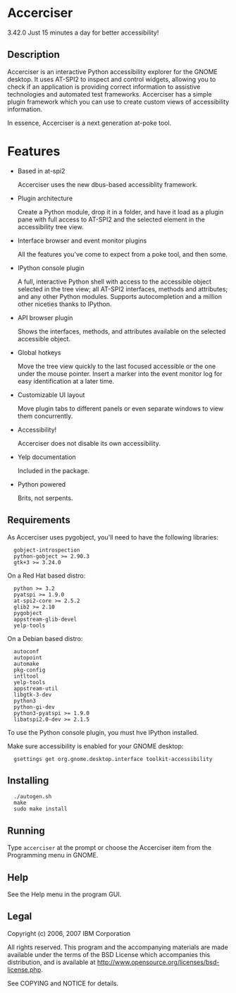 # Accerciser 

3.42.0
Just 15 minutes a day for better accessibility!

## Description
  
  Accerciser is an interactive Python accessibility explorer for the GNOME
  desktop. It uses AT-SPI2 to inspect and control widgets, allowing you to check
  if an application is providing correct information to assistive technologies
  and automated test frameworks. Accerciser has a simple plugin framework which
  you can use to create custom views of accessibility information.

  In essence, Accerciser is a next generation at-poke tool.

# Features

- Based in at-spi2

  Accerciser uses the new dbus-based accessiblity framework.

- Plugin architecture

  Create a Python module, drop it in a folder, and have it load as a plugin pane
  with full access to AT-SPI2 and the selected element in the accessibility tree
  view.

- Interface browser and event monitor plugins

  All the features you've come to expect from a poke tool, and then some.

- IPython console plugin

  A full, interactive Python shell with access to the accessible object selected
  in the tree view; all AT-SPI2 interfaces, methods and attributes; and any other
  Python modules. Supports autocompletion and a million other niceties thanks to
  IPython.

- API browser plugin
  
  Shows the interfaces, methods, and attributes available on the selected
  accessible object.

- Global hotkeys

  Move the tree view quickly to the last focused accessible or the one under the
  mouse pointer. Insert a marker into the event monitor log for easy
  identification at a later time.

- Customizable UI layout

  Move plugin tabs to different panels or even separate windows to view them
  concurrently.

- Accessibility!

  Accerciser does not disable its own accessibility.

- Yelp documentation
  
  Included in the package.

- Python powered

  Brits, not serpents.


## Requirements

As Accerciser uses pygobject, you'll need to have the following libraries:
  ```
    gobject-introspection
    python-gobject >= 2.90.3
    gtk+3 >= 3.24.0
  ```
  On a Red Hat based distro:
  ```
    python >= 3.2
    pyatspi >= 1.9.0
    at-spi2-core >= 2.5.2
    glib2 >= 2.10
    pygobject
    appstream-glib-devel
    yelp-tools
  ```
  On a Debian based distro:
  ```
    autoconf
    autopoint
    automake
    pkg-config
    intltool
    yelp-tools
    appstream-util
    libgtk-3-dev
    python3
    python-gi-dev
    python3-pyatspi >= 1.9.0
    libatspi2.0-dev >= 2.1.5
  ```
  To use the Python console plugin, you must hve IPython installed.

  Make sure accessibility is enabled for your GNOME desktop:
  ```
    gsettings get org.gnome.desktop.interface toolkit-accessibility
  ```

  
## Installing
```
  ./autogen.sh
  make
  sudo make install
```
## Running

  Type `accerciser` at the prompt or choose the Accerciser item from the 
  Programming menu in GNOME.
  
## Help

  See the Help menu in the program GUI.

## Legal
  
  Copyright (c) 2006, 2007 IBM Corporation

  All rights reserved. This program and the accompanying materials are made
  available under the terms of the BSD License which accompanies this
  distribution, and is available at
  http://www.opensource.org/licenses/bsd-license.php.
  
  See COPYING and NOTICE for details.
